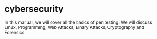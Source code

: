 # cybersecurity

In this manual, we will cover all the basics of pen testing. We will discuss Linux, Programming, Web Attacks, Binary Attacks, Cryptography and Forensics.
